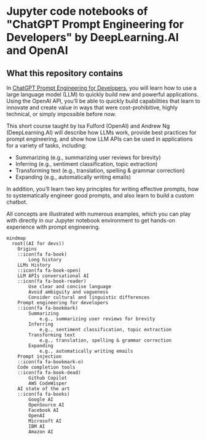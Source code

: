 # Jupyter code notebooks of "ChatGPT Prompt Engineering for Developers" by DeepLearning.AI and OpenAI

## What this repository contains

In [ChatGPT Prompt Engineering for Developers](https://www.deeplearning.ai/short-courses/chatgpt-prompt-engineering-for-developers/),
you will learn how to use a large language model (LLM) to quickly build new and powerful applications. Using the OpenAI
API, you’ll be able to quickly build capabilities that learn to innovate and create value in ways that were
cost-prohibitive, highly technical, or simply impossible before now.

This short course taught by Isa Fulford (OpenAI) and Andrew Ng (DeepLearning.AI) will describe how LLMs work, provide
best practices for prompt engineering, and show how LLM APIs can be used in applications for a variety of tasks,
including:

- Summarizing (e.g., summarizing user reviews for brevity)
- Inferring (e.g., sentiment classification, topic extraction)
- Transforming text (e.g., translation, spelling & grammar correction)
- Expanding (e.g., automatically writing emails)

In addition, you’ll learn two key principles for writing effective prompts, how to systematically engineer good prompts,
and also learn to build a custom chatbot.

All concepts are illustrated with numerous examples, which you can play with directly in our Jupyter notebook
environment to get hands-on experience with prompt engineering.

```mermaid
mindmap
  root((AI for devs))
    Origins
    ::icon(fa fa-book)
        Long history
    LLMs History
    ::icon(fa fa-book-open)
    LLM APIs conversational AI
    ::icon(fa fa-book-reader)
        Use clear and concise language
        Avoid ambiguity and vagueness
        Consider cultural and linguistic differences
    Prompt engineering for developers
    ::icon(fa fa-bookmark)
        Summarizing 
            e.g., summarizing user reviews for brevity  
        Inferring 
            e.g., sentiment classification, topic extraction
        Transforming text   
            e.g., translation, spelling & grammar correction
        Expanding 
            e.g., automatically writing emails
    Prompt injection
    ::icon(fa fa-bookmark-o)
    Code completion tools
    ::icon(fa fa-book-dead)
        Github Copilot
        AWS CodeWisper
    AI state of the art
    ::icon(fa fa-books)
        Google AI
        OpenSource AI
        Facebook AI
        OpenAI
        Microsoft AI
        IBM AI
        Amazon AI
```